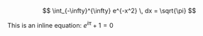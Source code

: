 <script type="math/tex">
\frac{1}{2} = 0.5
</script>

$$
\int_{-\infty}^{\infty} e^{-x^2} \, dx = \sqrt{\pi}
$$

This is an inline equation: $e^{i\pi} + 1 = 0$
